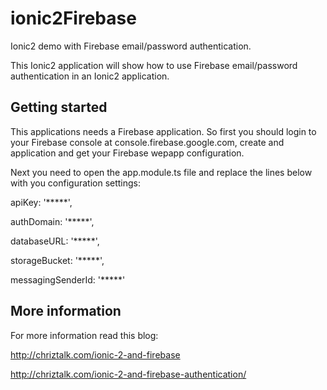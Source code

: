 # ionic2Firebase
Ionic2 demo with Firebase email/password authentication.

This Ionic2 application will show how to use Firebase email/password authentication in an Ionic2 application.

## Getting started
This applications needs a Firebase application.
So first you should login to your Firebase console at console.firebase.google.com, create and application and get your Firebase wepapp configuration.

Next you need to open the app.module.ts file and replace the lines below with you configuration settings:

  apiKey: '*****',
  
  authDomain: '*****',
  
  databaseURL: '*****',
  
  storageBucket: '*****',
  
  messagingSenderId: '*****' 

## More information
  
For more information read this blog:

http://chriztalk.com/ionic-2-and-firebase

http://chriztalk.com/ionic-2-and-firebase-authentication/

